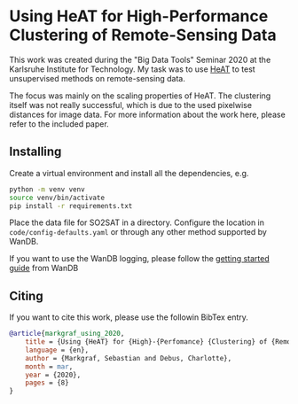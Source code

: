 # Using HeAT for High-Performance Clustering of Remote-Sensing Data

This work was created during the "Big Data Tools" Seminar 2020 at the Karlsruhe Institute for Technology.
My task was to use [HeAT](https://github.com/helmholtz-analytics/heat) to test unsupervised methods on remote-sensing data.

The focus was mainly on the scaling properties of HeAT. The clustering itself was not really successful, which is due to the used pixelwise distances for image data.
For more information about the work here, please refer to the included paper.


## Installing
Create a virtual environment and install all the dependencies, e.g.
``` bash
python -m venv venv
source venv/bin/activate
pip install -r requirements.txt
```

Place the data file for SO2SAT in a directory.
Configure the location in  `code/config-defaults.yaml` or through any other method supported by WanDB.

If you want to use the WanDB logging, please follow the [getting started guide](https://wandb.ai/site/getting-started) from WanDB


## Citing

If you want to cite this work, please use the followin BibTex entry.

``` bibtex
@article{markgraf_using_2020,
	title = {Using {HeAT} for {High}-{Perfomance} {Clustering} of {Remote}-{Sensing} {Data}},
	language = {en},
	author = {Markgraf, Sebastian and Debus, Charlotte},
	month = mar,
	year = {2020},
	pages = {8}
}
```
